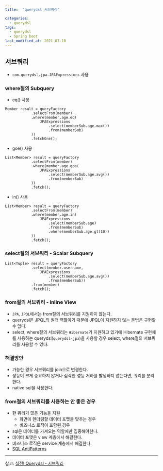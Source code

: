 ```yaml
---
title:  "querydsl 서브쿼리"

categories:
  - querydsl
tags:
  - querydsl
  - Spring boot
last_modified_at: 2021-07-10
---
```


## 서브쿼리
* `com.querydsl.jpa.JPAExpressions` 사용 

### where절의 Subquery
* eq() 사용

~~~
Member result = queryFactory
            .selectFrom(member)
            .where(member.age.eq(
                JPAExpressions
                    .select(memberSub.age.max())
                    .from(memberSub)
            ))
            .fetchOne();
~~~

* goe() 사용

~~~
List<Member> result = queryFactory
            .selectFrom(member)
            .where(member.age.goe(
                JPAExpressions
                    .select(memberSub.age.avg())
                    .from(memberSub)
            ))
            .fetch();
~~~

* in() 사용

~~~
List<Member> result = queryFactory
            .selectFrom(member)
            .where(member.age.in(
                JPAExpressions
                    .select(memberSub.age)
                    .from(memberSub)
                    .where(memberSub.age.gt(10))
            ))
            .fetch();
~~~

### select절의 서브쿼리 - Scalar Subquery
~~~
List<Tuple> result = queryFactory
            .select(member.username,
                JPAExpressions
                    .select(memberSub.age.avg())
                    .from(memberSub))
            .from(member)
            .fetch();
~~~

### from절의 서브쿼리 - Inline View
* `JPA`, `JPQL`에서는 from절의 서브쿼리를 지원하지 않는다.
* querydsl은 JPQL의 빌더 역할이기 때문에 JPQL이 지원하지 않는 문법은 구현할 수 없다.
* select, where절의 서브쿼리는 `Hibernate`가 지원하고 있기에 Hibernate 구현체를 사용하는 querydsl(`querydsl-jpa`)을 사용할 경우 select, where절의 서브쿼리를 사용할 수 있다.

### 해결방안
* 가능한 경우 서브쿼리를 join으로 변경한다.
* 성능이 크게 중요하지 않거나 심각한 성능 저하를 발생하지 않는다면, 쿼리를 분리한다.
* native sql을 사용한다.

### from절의 서브쿼리를 사용하는 안 좋은 경우
* 한 쿼리가 많은 기능을 지원
    - 화면에 렌더링할 데이터 포맷을 맞추는 경우
    - 비즈니스 로직이 포함된 경우
* sql은 데이터를 가져오는 역할에만 집중해야한다.
* 데이터 포맷은 view 계층에서 해결한다.
* 비즈니스 로직은 service 계층에서 해결한다.
* [SQL AntiPatterns](http://www.yes24.com/Product/Goods/5269099)


<hr>

참고: [실전! Querydsl - 서브쿼리](https://www.inflearn.com/course/Querydsl-%EC%8B%A4%EC%A0%84/lecture/30132?tab=curriculum)
